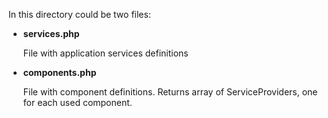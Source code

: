 In this directory could be two files:

* **services.php**

    File with application services definitions
    
    
* **components.php**

    File with component definitions. Returns array of ServiceProviders, one for each used component.

